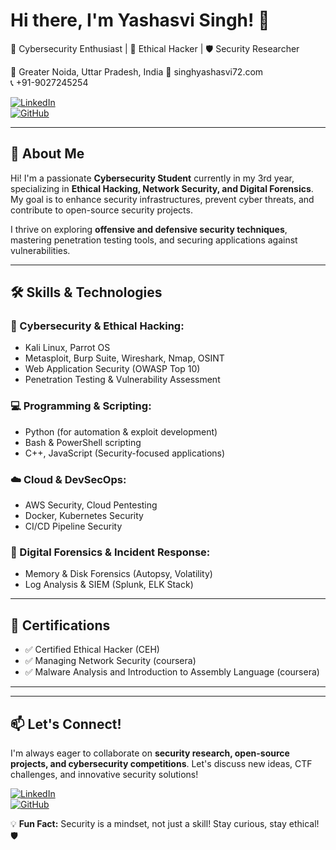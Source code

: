 # Hi there, I'm Yashasvi Singh! 👋

🚀 Cybersecurity Enthusiast | 🔐 Ethical Hacker | 🛡️ Security Researcher

📍 Greater Noida, Uttar Pradesh, India
📧 singhyashasvi72.com  
📞 +91-9027245254

[![LinkedIn](https://img.shields.io/badge/LinkedIn-0077B5?style=for-the-badge&logo=linkedin&logoColor=white)](https://www.linkedin.com/in/yashasvi-singh-b6321625b)  
[![GitHub](https://img.shields.io/badge/GitHub-181717?style=for-the-badge&logo=github&logoColor=white)](https://github.com/Yashasvi1092)  

---

## 🚀 About Me
Hi! I'm a passionate **Cybersecurity Student** currently in my 3rd year, specializing in **Ethical Hacking, Network Security, and Digital Forensics**. My goal is to enhance security infrastructures, prevent cyber threats, and contribute to open-source security projects.

I thrive on exploring **offensive and defensive security techniques**, mastering penetration testing tools, and securing applications against vulnerabilities.

---

## 🛠 Skills & Technologies

### 🔐 Cybersecurity & Ethical Hacking:
- Kali Linux, Parrot OS
- Metasploit, Burp Suite, Wireshark, Nmap, OSINT
- Web Application Security (OWASP Top 10)
- Penetration Testing & Vulnerability Assessment

### 💻 Programming & Scripting:
- Python (for automation & exploit development)
- Bash & PowerShell scripting
- C++, JavaScript (Security-focused applications)

### ☁️ Cloud & DevSecOps:
- AWS Security, Cloud Pentesting
- Docker, Kubernetes Security
- CI/CD Pipeline Security

### 🔎 Digital Forensics & Incident Response:
- Memory & Disk Forensics (Autopsy, Volatility)
- Log Analysis & SIEM (Splunk, ELK Stack)

---

## 📜 Certifications
- ✅ Certified Ethical Hacker (CEH) 
- ✅ Managing Network Security (coursera)
- ✅ Malware Analysis and Introduction to Assembly Language (coursera)
---



---

## 📫 Let's Connect!
I'm always eager to collaborate on **security research, open-source projects, and cybersecurity competitions**. Let's discuss new ideas, CTF challenges, and innovative security solutions!

[![LinkedIn](https://img.shields.io/badge/LinkedIn-0077B5?style=for-the-badge&logo=linkedin&logoColor=white)](https://www.linkedin.com/in/yashasvi-singh-b6321625b)  
[![GitHub](https://img.shields.io/badge/GitHub-181717?style=for-the-badge&logo=github&logoColor=white)](https://github.com/Yashasvi1092)   

💡 **Fun Fact:** Security is a mindset, not just a skill! Stay curious, stay ethical! 🛡️

<!--
**Yashasvi1092/Yashasvi1092** is a ✨ _special_ ✨ repository because its `README.md` (this file) appears on your GitHub profile.

Here are some ideas to get you started:

- 🔭 I’m currently working on ...
- 🌱 I’m currently learning ...
- 👯 I’m looking to collaborate on ...
- 🤔 I’m looking for help with ...
- 💬 Ask me about ...
- 📫 How to reach me: ...
- 😄 Pronouns: ...
- ⚡ Fun fact: ...
-->
